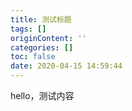 ```yaml
---
title: 测试标题
tags: []
originContent: ''
categories: []
toc: false
date: 2020-04-15 14:59:44
---
```


hello，测试内容